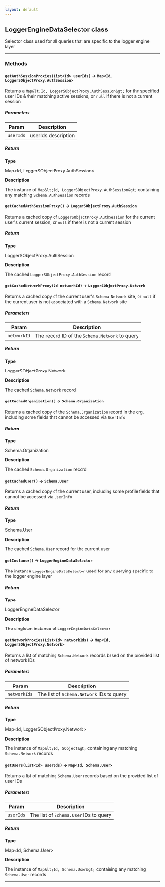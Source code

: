 ```yaml
---
layout: default
---
```


## LoggerEngineDataSelector class

Selector class used for all queries that are specific to the logger engine layer

---

### Methods

#### `getAuthSessionProxies(List<Id> userIds)` → `Map<Id, LoggerSObjectProxy.AuthSession>`

Returns a `Map&lt;Id, LoggerSObjectProxy.AuthSession&gt;` for the specified user IDs &amp; their matching active sessions, or `null` if there is not a current session

##### Parameters

| Param     | Description         |
| --------- | ------------------- |
| `userIds` | userIds description |

##### Return

**Type**

Map&lt;Id, LoggerSObjectProxy.AuthSession&gt;

**Description**

The instance of `Map&lt;Id, LoggerSObjectProxy.AuthSession&gt;` containing any matching `Schema.AuthSession` records

#### `getCachedAuthSessionProxy()` → `LoggerSObjectProxy.AuthSession`

Returns a cached copy of `LoggerSObjectProxy.AuthSession` for the current user&apos;s current session, or `null` if there is not a current session

##### Return

**Type**

LoggerSObjectProxy.AuthSession

**Description**

The cached `LoggerSObjectProxy.AuthSession` record

#### `getCachedNetworkProxy(Id networkId)` → `LoggerSObjectProxy.Network`

Returns a cached copy of the current user&apos;s `Schema.Network` site, or `null` if the current user is not associated with a `Schema.Network` site

##### Parameters

| Param       | Description                                    |
| ----------- | ---------------------------------------------- |
| `networkId` | The record ID of the `Schema.Network` to query |

##### Return

**Type**

LoggerSObjectProxy.Network

**Description**

The cached `Schema.Network` record

#### `getCachedOrganization()` → `Schema.Organization`

Returns a cached copy of the `Schema.Organization` record in the org, including some fields that cannot be accessed via `UserInfo`

##### Return

**Type**

Schema.Organization

**Description**

The cached `Schema.Organization` record

#### `getCachedUser()` → `Schema.User`

Returns a cached copy of the current user, including some profile fields that cannot be accessed via `UserInfo`

##### Return

**Type**

Schema.User

**Description**

The cached `Schema.User` record for the current user

#### `getInstance()` → `LoggerEngineDataSelector`

The instance `LoggerEngineDataSelector` used for any querying specific to the logger engine layer

##### Return

**Type**

LoggerEngineDataSelector

**Description**

The singleton instance of `LoggerEngineDataSelector`

#### `getNetworkProxies(List<Id> networkIds)` → `Map<Id, LoggerSObjectProxy.Network>`

Returns a list of matching `Schema.Network` records based on the provided list of network IDs

##### Parameters

| Param        | Description                               |
| ------------ | ----------------------------------------- |
| `networkIds` | The list of `Schema.Network` IDs to query |

##### Return

**Type**

Map&lt;Id, LoggerSObjectProxy.Network&gt;

**Description**

The instance of `Map&lt;Id, SObject&gt;` containing any matching `Schema.Network` records

#### `getUsers(List<Id> userIds)` → `Map<Id, Schema.User>`

Returns a list of matching `Schema.User` records based on the provided list of user IDs

##### Parameters

| Param     | Description                            |
| --------- | -------------------------------------- |
| `userIds` | The list of `Schema.User` IDs to query |

##### Return

**Type**

Map&lt;Id, Schema.User&gt;

**Description**

The instance of `Map&lt;Id, Schema.User&gt;` containing any matching `Schema.User` records

---
